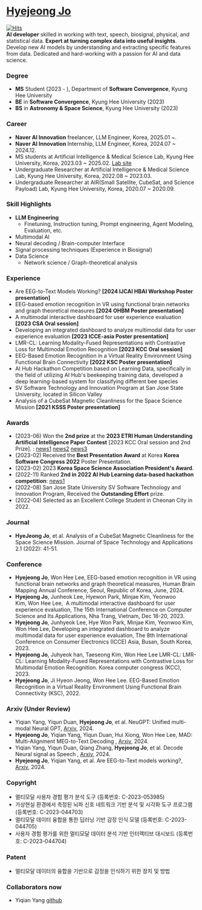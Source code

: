 # [Hyejeong Jo](https://drive.google.com/file/d/1jYahocmRCB7ZGAYLGl9iqpzYWSPlOMqu/view?usp=sharing)  
[![Hits](https://hits.seeyoufarm.com/api/count/incr/badge.svg?url=https%3A%2F%2Fgithub.com%2Fgirlsending0%2Fhit-counter&count_bg=%23EFA5C4&title_bg=%23555555&icon=&icon_color=%23E7E7E7&title=GITHUB&edge_flat=false)](https://hits.seeyoufarm.com)  
**AI developer** skilled in working with text, speech, biosignal, physical, and statistical data. **Expert at turning complex data into useful insights**. Develop new AI models by understanding and extracting specific features from data. Dedicated and hard-working with a passion for AI and data science.
  
### **Degree**  
* **MS** Student (2023 - ), Department of **Software Convergence**, Kyung Hee University
* **BE** in **Software Convergence**, Kyung Hee University (2023)
* **BS** in **Astronomy & Space Science**, Kyung Hee University (2023)

### **Career**  
* **Naver AI Innovation** freelancer, LLM Engineer, Korea, 2025.01 ~.
* **Naver AI Innovation** Internship, LLM Engineer, Korea, 2024.07 ~ 2024.12.
* MS students at Artificial Intelligence & Medical Science Lab, Kyung Hee University, Korea, 2023.03 ~ 2025.02.
  [Lab site](https://sites.google.com/view/khu-aims/home)
* Undergraduate Researcher at Artificial Intelligence & Medical Science Lab, Kyung Hee University, Korea, 2022.08 ~ 2023.03.
* Undergraduate Researcher at AIR(Small Satellite, CubeSat, and Science Payload) Lab, Kyung Hee University, Korea, 2020.07 ~ 2020.09.

### **Skill Highlights**  
* **LLM Engineering**
  *  Finetuning, Instruction tuning, Prompt engineering, Agent Modeling, Evaluation, etc.
* Multimodal AI
* Neural decoding / Brain-computer Interface
* Signal processing techniques (Experience in Biosignal)
* Data Science
  * Network science / Graph-theoretical analysis

### **Experience**
* Are EEG-to-Text Models Working? **[2024 IJCAI HBAI Workshop Poster presentation]**
* EEG-based emotion recognition in VR using functional brain networks and graph theoretical measures **[2024 OHBM Poster presentation]**
* A multimodal interactive dashboard for user experience evaluation **[2023 CSA Oral session]**
* Developing an integrated dashboard to analyze multimodal data for user experience evaluation **[2023 ICCE-asia Poster presentation]**
* LMR-CL: Learning Modality-Fused Representations with Contrastive Loss for Multimodal Emotion Recognition **[2023 KCC Oral session]**
* EEG-Based Emotion Recognition in a Virtual Reality Environment Using Functional Brain Connectivity **[2022 KSC Poster presentation]**
* AI Hub Hackathon Competition based on Learning Data, specifically in the field of utilizing AI Hub's beekeeping training data, developed a deep learning-based system for classifying different bee species
* SV Software Technology and Innovation Program at San Jose State University, located in Silicon Valley
* Analysis of a CubeSat Magnetic Cleanliness for the Space Science Mission **[2021 KSSS Poster presentation]**
  

### **Awards**
* (2023-06) Won the **2nd prize** at the **2023 ETRI Human Understanding Artificial Intelligence Paper Contest** [2023 KCC Oral session and 2nd Prize]. : [news1](https://www.etnews.com/20230621000124) [news2](http://biz.heraldcorp.com/view.php?ud=20230621000315) [news3](https://www.gttkorea.com/news/articleView.html?idxno=5685)
* (2023-02) Received the **Best Presentation Award** at Korea **Korea Software Congress 2022** Poster Presentation.
* (2023-02) 2023 **Korea Space Science Association President's Award**.
* (2022-11) Ranked **2nd in 2022 AI Hub Learning data-based hackathon competition**: [news1](http://www.e2news.com/news/articleView.html?idxno=248158)
* (2022-08) San Jose State University SV Software Technology and Innovation Program, Received the **Outstanding Effort** prize.
* (2022-04) Selected as an Excellent College Student in Cheonan City in 2022.


### **Journal**   
* **HyeJeong Jo**, et al. Analysis of a CubeSat Magnetic Cleanliness for the Space Science Mission. Journal of Space Technology and Applications 2.1 (2022): 41-51.


### **Conference** 
* **Hyejeong Jo**, Won Hee Lee, EEG-based emotion recognition in VR using functional brain networks and graph theoretical measures, Human Brain Mapping Annual Conference, Seoul, Republic of Korea, June, 2024.
* **Hyejeong Jo**, Junheok Lee, Hyewon Park, Minjae Kim, Yeonwoo Kim, Won Hee Lee,  A multimodal interactive dashboard for user experience evaluation, The 15th International Conference on Computer Science and Its Applications, Nha Trang, Vietnam, Dec 18-20, 2023.
* **Hyejeong Jo**, Junhyeok Lee, Hye Won Park, Minjae Kim, Yeonwoo Kim, Won Hee Lee, Developing an integrated dashboard to analyze multimodal data for user experience evaluation, The 8th International Conference on Consumer Electronics (ICCE) Asia, Busan, South Korea, 2023.
* **Hyejeong Jo**, Juhyeok han, Taeseong Kim, Won Hee Lee LMR-CL: LMR-CL: Learning Modality-Fused Representations with Contrastive Loss for Multimodal Emotion Recognition. Korea computer congress (KCC), 2023.
* **Hyejeong Jo**, Ji Hyeon Jeong, Won Hee Lee. EEG-Based Emotion Recognition in a Virtual Reality Environment Using Functional Brain Connectivity (KSC), 2022.

### **Arxiv (Under Review)** 
* Yiqian Yang, Yiqun Duan, **Hyejeong Jo**, et al. NeuGPT: Unified multi-modal Neural GPT, [Arxiv](https://arxiv.org/abs/2410.20916), 2024.
* **Hyejeong Jo**, Yiqian Yang, Yiqun Duan, Hui Xiong, Won Hee Lee, MAD: Multi-Alignment MEG-to-Text Decoding
, [Arxiv](https://arxiv.org/abs/2410.20916), 2024.
* Yiqian Yang, Yiqun Duan, Qiang Zhang, **Hyejeong Jo**, et al. Decode Neural signal as Speech
, [Arxiv](https://arxiv.org/abs/2403.01748), 2024.
* **Hyejeong Jo**, Yiqian Yang, et al. Are EEG-to-Text models working?, [Arxiv](https://arxiv.org/abs/2405.06459), 2024.

### **Copyright** 
* 멀티모달 사용자 경험 평가 분석 도구 (등록번호: C-2023-053985)
* 가상현실 환경에서 측정된 뇌파 신호 네트워크 기반 분석 및 시각화 도구 프로그램 (등록번호: C-2023-044703)
* 멀티모달 데이터 융합을 통한 딥러닝 기반 감정 인식 모델 (등록번호: C-2023-044705)
* 사용자 경험 평가를 위한 멀티모달 데이터 분석 기반 인터랙티브 대시보드 (등록번호:  C-2023-044704)

### **Patent**
* 멀티모달 데이터의 융합을 기반으로 감정을 인식하기 위한 장치 및 방법

### Collaborators now
* Yiqian Yang [github](https://github.com/NeuSpeech)
</div><br>
 

</div>
